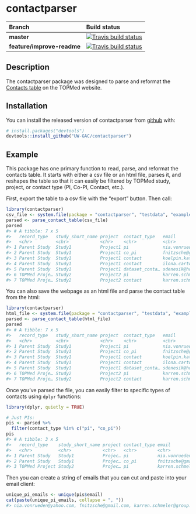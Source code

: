 
<!-- README.md is generated from README.Rmd. Please edit that file -->

# contactparser

<!-- badges: start -->

| Branch                     | Build status                                                                                                                                       |
| :------------------------- | :------------------------------------------------------------------------------------------------------------------------------------------------- |
| **master**                 | [![Travis build status](https://travis-ci.org/UW-GAC/contactparser.svg?branch=master)](https://travis-ci.org/UW-GAC/contactparser)                 |
| **feature/improve-readme** | [![Travis build status](https://travis-ci.org/UW-GAC/contactparser.svg?branch=feature/improve-readme)](https://travis-ci.org/UW-GAC/contactparser) |

<!-- badges: end -->

## Description

The contactparser package was designed to parse and reformat the
[Contacts table](https://www.nhlbiwgs.org/contact-filter) on the TOPMed
website.

## Installation

You can install the released version of contactparser from
[github](https://github.com/UW-GAC/contactparser) with:

``` r
# install.packages("devtools") 
devtools::install_github("UW-GAC/contactparser")
```

## Example

This package has one primary function to read, parse, and reformat the
contacts table. It starts with either a csv file or an html file, parses
it, and reshapes the table so that it can easily be filtered by TOPMed
study, project, or contact type (PI, Co-PI, Contact, etc.).

First, export the table to a csv file with the “export” button. Then
call:

``` r
library(contactparser)
csv_file <- system.file(package = "contactparser", "testdata", "example.csv")
parsed <- parse_contact_table(csv_file)
parsed
#> # A tibble: 7 x 5
#>   record_type   study_short_name project  contact_type   email             
#>   <chr>         <chr>            <chr>    <chr>          <chr>             
#> 1 Parent Study  Study1           Project1 pi             nia.vonrueden@yah…
#> 2 Parent Study  Study1           Project1 co_pi          fnitzsche@gmail.c…
#> 3 Parent Study  Study1           Project1 contact        koelpin.kathaleen…
#> 4 Parent Study  Study1           Project1 contact        ilona.cartwright@…
#> 5 Parent Study  Study1           Project1 dataset_conta… sdenesik@hotmail.…
#> 6 TOPMed Proje… Study2           Project2 pi             karren.schmeler@g…
#> 7 TOPMed Proje… Study2           Project2 contact        karren.schmeler@g…
```

You can also save the webpage as an html file and parse the contact
table from the html:

``` r
library(contactparser)
html_file <- system.file(package = "contactparser", "testdata", "example.html")
parsed <- parse_contact_table(html_file)
parsed
#> # A tibble: 7 x 5
#>   record_type   study_short_name project  contact_type   email             
#>   <chr>         <chr>            <chr>    <chr>          <chr>             
#> 1 Parent Study  Study1           Project1 pi             nia.vonrueden@yah…
#> 2 Parent Study  Study1           Project1 co_pi          fnitzsche@gmail.c…
#> 3 Parent Study  Study1           Project1 contact        koelpin.kathaleen…
#> 4 Parent Study  Study1           Project1 contact        ilona.cartwright@…
#> 5 Parent Study  Study1           Project1 dataset_conta… sdenesik@hotmail.…
#> 6 TOPMed Proje… Study2           Project2 pi             karren.schmeler@g…
#> 7 TOPMed Proje… Study2           Project2 contact        karren.schmeler@g…
```

Once you’ve parsed the file, you can easily filter to specific types of
contacts using `dplyr` functions:

``` r
library(dplyr, quietly = TRUE)

# Just PIs:
pis <- parsed %>%
  filter(contact_type %in% c("pi", "co_pi"))
pis
#> # A tibble: 3 x 5
#>   record_type    study_short_name project contact_type email               
#>   <chr>          <chr>            <chr>   <chr>        <chr>               
#> 1 Parent Study   Study1           Projec… pi           nia.vonrueden@yahoo…
#> 2 Parent Study   Study1           Projec… co_pi        fnitzsche@gmail.com 
#> 3 TOPMed Project Study2           Projec… pi           karren.schmeler@gro…
```

Then you can create a string of emails that you can cut and paste into
your email client:

``` r
unique_pi_emails <- unique(pis$email)
cat(paste(unique_pi_emails, collapse = ", "))
#> nia.vonrueden@yahoo.com, fnitzsche@gmail.com, karren.schmeler@group.biz
```
